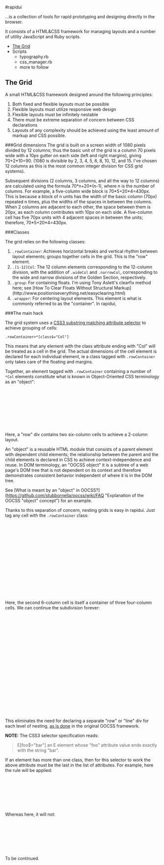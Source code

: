 #rapidui

&hellip;is a collection of tools for rapid prototyping and designing directly in the browser.

It consists of a HTML&CSS framework for managing layouts and a number of utility JavaScript and Ruby scripts.      

<ul>
    <li><a href="#grid">The Grid</a></li>
    <li>Scripts
        <ul>
            <li>typography.rb</li>
            <li>css_manager.rb</li>
            <li>more to follow</li>
        </ul>
    </li>
</ul>

<h2><a name="grid">The Grid</a></h2>
A small HTML&CSS framework designed around the following principles:

1. Both fixed and flexible layouts must be possible
2. Flexible layouts must utilize responsive web design
3. Flexible layouts must be infinitely nestable
4. There must be extreme separation of concern between CSS declarations
5. Layouts of any complexity should be achieved using the least amount of markup and CSS possible.

###Grid dimensions
The grid is built on a screen width of 1080 pixels divided by 12 columns;
thus the basic unit of the grid is a column 70 pixels wide with a 10px gutter on each side
(left and right margins), giving 70+2\*10=90. (1080 is divisible by 2, 3, 4, 5, 6, 8, 10, 12,
and 15. I've chosen 12 columns as this is the most common integer division for CSS grid systems).

Subsequent divisions (2 columns, 3 columns, and all the way to 12 columns) are calculated
using the formula 70\*n+20\*(n-1), where n is the number of columns. For example, a five-column
wide block is 70\*5+20\*4=430px. This is because a block of n units has the width of the basic
column (70px) repeated n times, plus the widths of the spaces in between the columns. When 2
columns are adjacent to each other, the space between them is 20px, as each column contributes
with 10px on each side. A five-column cell has five 70px units with 4 adjacent spaces in between
the units; therefore, 70\*5+20\*4=430px.

###Classes

The grid relies on the following classes:

<ol>
    <li>
        <code>.rowContainer</code>:
        Achieves horizontal breaks and vertical rhythm between layout elements;
        groups together cells in the grid. This is the "row" element.
    </li>
    <li>
        <code>.[1-12]Col</code>:
        The 12 column elements corresponding to the 12-column division, with the addition of
        <code>.wideCol</code> and <code>.narrowCol</code>, corresponding to the wide and narrow
        divisions of the Golden Section, respectively.
    </li>
    <li>
        <code>.group</code>:
        For containing floats. I'm using Tony Aslett's clearfix method here; see
        [How To Clear Floats Without Structural Markup](http://www.positioniseverything.net/easyclearing.html)
    </li>
    <li>
        <code>.wrapper</code>:
        For centering layout elements. This element is what is commonly referred to as the "container". In rapidui,
    </li>
</ol>

###The main hack

The grid system uses a [CSS3 substring matching attribute selector](http://www.w3.org/TR/css3-selectors/
"CSS3 selector spec") to achieve grouping of cells:

<code>.rowContainer>*[class$="Col"]</code>

This means that any element with the class attribute ending with "Col" will be treated as a cell
in the grid. The actual dimensions of the cell element is declared for each individual element,
ie a class tagged with <code>.rowContainer</code> only takes care of the floating and margins.

Together, an element tagged with <code>.rowContainer</code> containing a number of <code>*Col</code>
elements constitute what is known in Object-Oriented CSS terminology as an "object":

<code>
    <div class="rowContainer">
        <div class="sixCol"></div>
        <div class="sixCol"></div>
    </div>
</code>

Here, a "row" div contains two six-column cells to achieve a 2-column layout.

An "object" is a reusable HTML module that consists of a parent element with dependent child elements; the
relationship between the parent and the child elements is declared in CSS to achieve context-independence
and reuse. In DOM terminology, an "OOCSS object" it is a subtree of a web page's DOM tree that is not dependent
on its context and therefore demonstrates consistent behavior independent of where it is in the DOM tree.

See [What is meant by an "object" in OOCSS?](https://github.com/stubbornella/oocss/wiki/FAQ
"Explanation of the OOCSS "object" concept") for an example.

Thanks to this separation of concern, nesting grids is easy in rapidui. Just tag any cell with the <code>.rowContainer</code> class:

<code>
    <div class="rowContainer">
        <div class="sixCol"></div>
        <div class="rowContainer sixCol">
            <div class="fourCol"></div>
            <div class="fourCol"></div>
            <div class="fourCol"></div>
        </div>
    </div>
</code>

Here, the second 6-column cell is itself a container of three four-column cells. We can continue the subdivision forever:

<code>
    <div class="rowContainer">
        <div class="sixCol"></div>
        <div class="rowContainer sixCol">
            <div class="fourCol"></div>
            <div class="rowContainer fourCol">
                <div class="sixCol"></div>
                <div class="sixCol"></div>
            </div>
            <div class="fourCol"></div>
        </div>
    </div>
</code>

This eliminates the need for declaring a separate "row" or "line" div for each level of nesting,
[as is done](https://github.com/stubbornella/oocss/wiki/Lines-&-Grids "Nesting grids in OOCSS")
in the original OOCSS framework.

**NOTE:** The CSS3 selector specification reads:

> E[foo$="bar"] an E element whose "foo" attribute value ends exactly with the string "bar".

If an element has more than one class, then for this selector to work the above attribute must be
the last in the list of attributes. For example, here the rule will be applied:

<code>
    <div class="rowContainer">
        <div class="foo twelveCol"></div>
    </div>
</code>

Whereas here, it will not:

<code>
    <div class="rowContainer">
        <div class="twelveCol foo"></div>
    </div>
</code>

To be continued.



